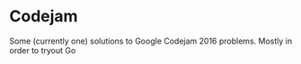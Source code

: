 # Codejam

Some (currently one) solutions to Google Codejam 2016 problems. Mostly in order to tryout Go
